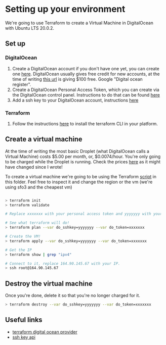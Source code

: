 # Setting up your environment

We're going to use Terraform to create a Virtual Machine in DigitalOcean with Ubuntu LTS 20.0.2.

## Set up

### DigitalOcean

1. Create a DigitalOcean account if you don't have one yet, you can create one [here](https://cloud.digitalocean.com/registrations/new). DigitalOcean usually gives free credit for new accounts, at the time of writing [this url](https://try.digitalocean.com/developerbrand/) is giving $100 free. Google "Digital ocean register".
2. Create a DigitalOcean Personal Access Token, which you can create via the DigitalOcean control panel. Instructions to do that can be found [here](https://www.digitalocean.com/community/tutorials/how-to-use-the-digitalocean-api-v2#HowToGenerateaPersonalAccessToken)
3. Add a ssh key to your DigitalOcean account, instructions [here](https://www.digitalocean.com/community/tutorials/how-to-use-ssh-keys-with-digitalocean-droplets)

### Terraform

1. Follow the instructions [here](https://learn.hashicorp.com/tutorials/terraform/install-cli) to install the terraform CLI in your platform.

## Create a virtual machine

At the time of writing the most basic Droplet (what DigitalOcean calls a Virtual Machine) costs $5.00 per month, or, $0.0074/hour. You're only going to be charged while the Droplet is running. Check the prices [here](https://www.digitalocean.com/pricing) as it might have changed since I wrote! 

To create a virtual machine we're going to be using the Terraform [script](main.tf) in this folder. Feel free to inspect it and change the region or the vm (we're using sfo3 and the cheapest vm)

```bash

> terraform init
> terraform validate

# Replace xxxxxxx with your personal access token and yyyyyyy with your ssh key id.

# See what terraform will do!
> terraform plan --var do_sshkey=yyyyyyy --var do_token=xxxxxxx

# Create the VM!
> terraform apply --var do_sshkey=yyyyyyy --var do_token=xxxxxxx

# Get the IP
> terraform show | grep "ipv4"

# Connect to it, replace 164.90.145.67 with your IP.
> ssh root@164.90.145.67 
```

## Destroy the virtual machine

Once you're done, delete it so that you're no longer charged for it.

```bash
> terraform destroy --var do_sshkey=yyyyyyy --var do_token=xxxxxxx
```

## Useful links

* [terraform digital ocean provider](https://registry.terraform.io/providers/digitalocean/digitalocean/latest/docs/resources/droplet)
* [ssh key api](https://developers.digitalocean.com/documentation/v2/#ssh-keys)
